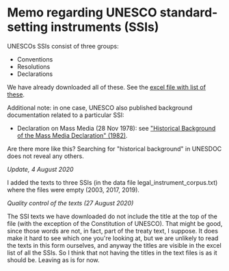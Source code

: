 # Memo regarding UNESCO standard-setting instruments (SSIs)

UNESCOs SSIs consist of three groups:
* Conventions
* Resolutions
* Declarations

We have already downloaded all of these. See the [excel file with list of these](https://github.com/inidun/unesco_data_collection/blob/master/data/legal_instrument_index.xlsx).

Additional note: in one case, UNESCO also published background documentation related to a particular SSI:
* Declaration on Mass Media (28 Nov 1978): see ["Historical Background of the Mass Media Declaration" (1982)](https://unesdoc.unesco.org/ark:/48223/pf0000047669).

Are there more like this? Searching for "historical background" in UNESDOC does not reveal any others.

*Update, 4 August 2020*

I added the texts to three SSIs (in the data file legal_instrument_corpus.txt) where the files were empty (2003, 2017, 2019). 


*Quality control of the texts (27 August 2020)* 

The SSI texts we have downloaded do not include the title at the top of the file (with the exception of the Constitution of UNESCO). That might be good, since those words are not, in fact, part of the treaty text, I suppose. It does make it hard to see which one you're looking at, but we are unlikely to read the texts in this form ourselves, and anyway the titles are visible in the excel list of all the SSIs. So I think that not having the titles in the text files is as it should be. Leaving as is for now.
